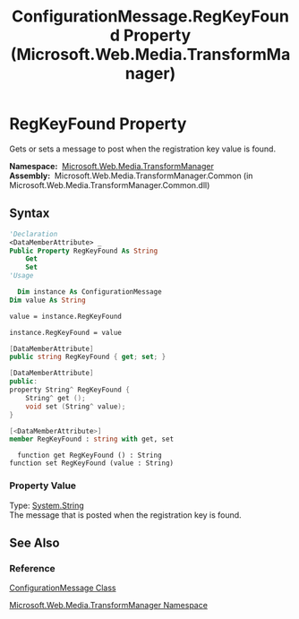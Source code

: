 ﻿---
title: ConfigurationMessage.RegKeyFound Property (Microsoft.Web.Media.TransformManager)
TOCTitle: RegKeyFound Property
ms:assetid: P:Microsoft.Web.Media.TransformManager.ConfigurationMessage.RegKeyFound
ms:mtpsurl: https://msdn.microsoft.com/en-us/library/microsoft.web.media.transformmanager.configurationmessage.regkeyfound(v=VS.90)
ms:contentKeyID: 35521134
ms.date: 06/14/2012
mtps_version: v=VS.90
f1_keywords:
- Microsoft.Web.Media.TransformManager.ConfigurationMessage.get_RegKeyFound
- Microsoft.Web.Media.TransformManager.ConfigurationMessage.RegKeyFound
- Microsoft.Web.Media.TransformManager.ConfigurationMessage.set_RegKeyFound
dev_langs:
- csharp
- jscript
- vb
- FSharp
- cpp
api_location:
- Microsoft.Web.Media.TransformManager.Common.dll
api_name:
- Microsoft.Web.Media.TransformManager.ConfigurationMessage.get_RegKeyFound
- Microsoft.Web.Media.TransformManager.ConfigurationMessage.RegKeyFound
- Microsoft.Web.Media.TransformManager.ConfigurationMessage.set_RegKeyFound
api_type:
- Managed
topic_type:
- apiref
- kbSyntax
product_family_name: VS
ROBOTS: INDEX,FOLLOW
---

# RegKeyFound Property

Gets or sets a message to post when the registration key value is found.

**Namespace:**  [Microsoft.Web.Media.TransformManager](microsoft-web-media-transformmanager-namespace.md)  
**Assembly:**  Microsoft.Web.Media.TransformManager.Common (in Microsoft.Web.Media.TransformManager.Common.dll)

## Syntax

```vb
'Declaration
<DataMemberAttribute> _
Public Property RegKeyFound As String
    Get
    Set
'Usage

  Dim instance As ConfigurationMessage
Dim value As String

value = instance.RegKeyFound

instance.RegKeyFound = value
```

```csharp
[DataMemberAttribute]
public string RegKeyFound { get; set; }
```

```cpp
[DataMemberAttribute]
public:
property String^ RegKeyFound {
    String^ get ();
    void set (String^ value);
}
```

``` fsharp
[<DataMemberAttribute>]
member RegKeyFound : string with get, set
```

```jscript
  function get RegKeyFound () : String
function set RegKeyFound (value : String)
```

### Property Value

Type: [System.String](https://msdn.microsoft.com/library/s1wwdcbf)  
The message that is posted when the registration key is found.  

## See Also

### Reference

[ConfigurationMessage Class](configurationmessage-class-microsoft-web-media-transformmanager.md)

[Microsoft.Web.Media.TransformManager Namespace](microsoft-web-media-transformmanager-namespace.md)

